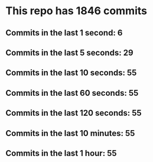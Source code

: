 # This repo has 1846 commits

## Commits in the last 1 second: 6
## Commits in the last 5 seconds: 29
## Commits in the last 10 seconds: 55
## Commits in the last 60 seconds: 55
## Commits in the last 120 seconds: 55
## Commits in the last 10 minutes: 55
## Commits in the last 1 hour: 55
